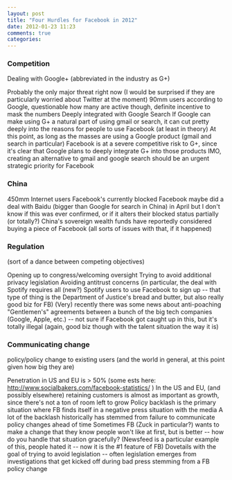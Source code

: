 ```yaml
---
layout: post
title: "Four Hurdles for Facebook in 2012"
date: 2012-01-23 11:23
comments: true
categories: 
---
```


### Competition

Dealing with Google+ (abbreviated in the industry as G+)

Probably the only major threat right now (I would be surprised if they are particularly worried about Twitter at the moment)
90mm users according to Google, questionable how many are active though, definite incentive to mask the numbers
Deeply integrated with Google Search
If Google can make using G+ a natural part of using gmail or search, it can cut pretty deeply into the reasons for people to use Facebook (at least in theory)
At this point, as long as the masses are using a Google product (gmail and search in particular) Facebook is at a severe competitive risk to G+, since it's clear that Google plans to deeply integrate G+ into those products
IMO, creating an alternative to gmail and google search should be an urgent strategic priority for Facebook

### China

450mm Internet users
Facebook's currently blocked
Facebook maybe did a deal with Baidu (bigger than Google for search in China) in April but I don't know if this was ever confirmed, or if it alters their blocked status partially (or totally?)
China's sovereign wealth funds have reportedly considered buying a piece of Facebook (all sorts of issues with that, if it happened)

### Regulation

(sort of a dance between competing objectives)

Opening up to congress/welcoming oversight
Trying to avoid additional privacy legislation
Avoiding antitrust concerns (in particular, the deal with Spotify requires all (new?) Spotify users to use Facebook to sign up -- that type of thing is the Department of Justice's bread and butter, but also really good biz for FB)
(Very) recently there was some news about anti-poaching "Gentlemen's" agreements between a bunch of the big tech companies (Google, Apple, etc.) -- not sure if Facebook got caught up in this, but it's totally illegal (again, good biz though with the talent situation the way it is)

### Communicating change

policy/policy change to existing users (and the world in general, at this point given how big they are)

Penetration in US and EU is > 50% (some ests here:  http://www.socialbakers.com/facebook-statistics/ )
In the US and EU, (and possibly elsewhere) retaining customers is almost as important as growth, since there's not a ton of room left to grow
Policy backlash is the primary situation where FB finds itself in a negative press situation with the media
A lot of the backlash historically has stemmed from failure to communicate policy changes ahead of time
Sometimes FB (Zuck in particular?) wants to make a change that they know people won't like at first, but is better -- how do you handle that situation gracefully?  (Newsfeed is a particular example of this, people hated it -- now it is the #1 feature of FB)
Dovetails with the goal of trying to avoid legislation -- often legislation emerges from investigations that get kicked off during bad press stemming from a FB policy change
